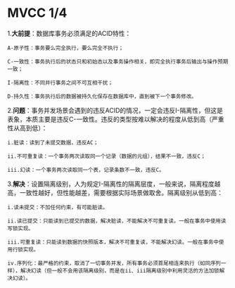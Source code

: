 # MVCC 1/4 #
1.**大前提**：数据库事务必须满足的ACID特性：  

    A-原子性：事务要么完全执行，要么完全不执行；  
    
    C-一致性：事务执行后的状态只和初始态以及事务操作相关，即完全执行事务后输出与操作预期一致；  
    
    I-隔离性：不同并行事务之间不可互相干扰；  
    
    D-持久性：事务执行后的数据被持久化保存在数据库中，直到被下一个事务修改。
    
2.**问题**：事务并发场景会遇到的违反ACID的情况，一定会违反I-隔离性，但这是表象，本质主要是违反C-一致性。违反的类型按难以解决的程度从低到高（严重性从高到低）：  

    i.脏读：读到了未提交数据，违反AC；  
  
    ii.不可重复读：一个事务两次读取同一个记录（数据的元组），结果不一致，违反C；  
  
    iii.幻读：一个事务两次读取同一个表，记录条数不一致，违反C。  
3.**解决**：设置隔离级别，人为规定I-隔离性的隔离层度，一般来说，隔离程度越高，一致性越好，但性能越差，需要根据实际场景做取舍。隔离级别从低到高：  

    i.读未提交：不加任何约束，有可能脏读。  
    
    ii.读已提交：只能读到已提交的数据，解决脏读，不能解决不可重复读。一般在事务中使用读写锁实现。  
    
    iii.可重复读：只能读到数据的快照版本，解决不可重复读，不能解决幻读。一般在事务中使用行锁实现。  
    
    iv.序列化：最严格的约束，取消了一切事务并发，所有事务必须首尾相连来执行（如同序列一样），解决幻读（但一般不会用该隔离级别，而是在ii、iii隔离级别中利用灵活的方法加锁解决幻读）。
